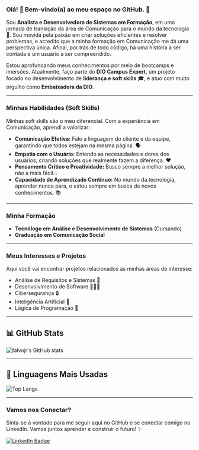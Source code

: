### Olá! 👋 Bem-vindo(a) ao meu espaço no GitHub. 🚀

Sou **Analista e Desenvolvedora de Sistemas em Formação**, em uma jornada de transição da área de Comunicação para o mundo da tecnologia 🌉. Sou movida pela paixão em criar soluções eficientes e resolver problemas, e acredito que a minha formação em Comunicação me dá uma perspectiva única. Afinal, por trás de todo código, há uma história a ser contada e um usuário a ser compreendido.

Estou aprofundando meus conhecimentos por meio de bootcamps e imersões. Atualmente, faço parte do **DIO Campus Expert**, um projeto focado no desenvolvimento de **liderança e soft skills** 🎓, e atuo com muito orgulho como **Embaixadora da DIO**.

---

### Minhas Habilidades (Soft Skills)

Minhas soft skills são o meu diferencial. Com a experiência em Comunicação, aprendi a valorizar:

* **Comunicação Efetiva:** Falo a linguagem do cliente e da equipe, garantindo que todos estejam na mesma página. 🗣️
* **Empatia com o Usuário:** Entendo as necessidades e dores dos usuários, criando soluções que realmente fazem a diferença. ❤️
* **Pensamento Crítico e Proatividade:** Busco sempre a melhor solução, não a mais fácil.💡
* **Capacidade de Aprendizado Contínuo:** No mundo da tecnologia, aprender nunca para, e estou sempre em busca de novos conhecimentos. 📚

---

### Minha Formação

* **Tecnólogo em Análise e Desenvolvimento de Sistemas** (Cursando)
* **Graduação em Comunicação Social**

---

### Meus Interesses e Projetos

Aqui você vai encontrar projetos relacionados às minhas áreas de interesse:

* Análise de Requisitos e Sistemas 📝
* Desenvolvimento de Software 🧑🏼‍💻
* Cibersegurança 🔒
* Inteligência Artificial 🤖
* Lógica de Programação 🧠

---

## 📊 GitHub Stats

![falvojr's GitHub stats](https://github-readme-stats.vercel.app/api?username=falvojr&show_icons=true&theme=dark)

---

## 🧠 Linguagens Mais Usadas

![Top Langs](https://github-readme-stats.vercel.app/api/top-langs/?username=falvojr&layout=compact&theme=dark)

---

### Vamos nos Conectar?

Sinta-se à vontade para me seguir aqui no GitHub e se conectar comigo no LinkedIn. Vamos juntos aprender e construir o futuro! ✨

[![LinkedIn Badge](https://img.shields.io/badge/-LinkedIn-blue?style=flat&logo=linkedin&logoColor=white)](https://www.linkedin.com/in/josiane-alves-565017367)
